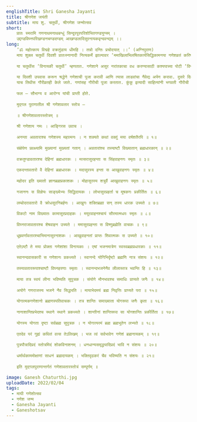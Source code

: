 ```yaml
---
englishTitle: Shri Ganesha Jayanti
title: श्रीगणेश जयंती
subtitle: माघ शु. चतुर्थी, श्रीगणेश जन्मोत्सव
short:
    प्रातः स्मरामि गणनाथमनाथबन्धुं सिन्दूरपूरपरिशोभितगण्डयुग्मम् ।
    उद्दण्डविघ्नपरिखण्डनचण्डदण्डम् आखण्डलादिसुरनायकवृन्दवन्द्यम् ।।
long:
    ‘ॐ महोत्काय विद्महे वक्रतुंडाय धीमहि । तन्नो दन्तिः प्रचोदयात् ।।’ (अग्निपुराण)
    माघ शुक्ल चतुर्थी दिवशी प्रातःस्नानादी नित्यकर्मे झाल्यावर ‘ममाखिलाभिलषितकार्यसिद्धिकामनया गणेशव्रतं करिष्ये ।’ या मंत्राने संकल्प करावा आणि गणपतीची यथाविधी व शास्त्रोक्त पूजा करावी.
    
    या चतुर्थीस ‘विनायकी चतुर्थी’ म्हणतात. गणेशाने असुर नरांतकाचा वध करण्यासाठी कश्यपाच्या पोटी ‘विनायक’ नावाने अवतार घेतला म्हणून ही विनायकी प्रसिद्ध आहे. शिवाय या चतुर्थीला ‘ढुंढिराज चतुर्थी’ असेही म्हणतात. या दिवशी काहीजण ‘नक्तव्रत’ पाळून ढुंढिराजाची पूजा करतात व त्यास तिळाच्या लाडवांचा नैवेद्य दाखवतात. हिला ‘कुंद चतुर्थी’ असेही नाव आहे.
    
    या दिवशी उपवास करून श्रद्धेने गणेशाची पूजा करावी आणि त्यास लाडवांचा नैवेद्य अर्पण करावा. दुसरे दिवशी भोजनात तिळाचा वापर करावा. अशा तऱ्हेने हे व्रत केल्यास मनुष्य निर्विघ्न व सुखी होतो.
    याच तिथीस गौरीव्रतही केले जाते. गणांसह गौरीची पूजा करतात. कुंकू इत्यादी साहित्यांनी भगवती गौरीची पूजा करतात. आपल्या सुख-सौभाग्यासाठी सुवासिनी व ब्राह्मण यांची पूजा करावी.
    
    फल – सौभाग्य व आरोग्य यांची प्राप्ती होते.
    
    मुद्गल पुराणातील श्री गणेशावतार स्तोत्र – 
    
    ॥ श्रीगणेशावतारस्तोत्रम् ॥
    
    श्री गणेशाय नमः । आङ्गिरस उवाच ।
    
    अनन्ता अवताराश्च गणेशस्य महात्मनः । न शक्यते कथां वक्तुं मया वर्षशतैरपि ॥ १॥
    
    संक्षेपेण प्रवक्ष्यामि मुख्यानां मुख्यतां गतान् । अवतारांश्च तस्याष्टौ विख्यातान् ब्रह्मधारकान् ॥ २॥
    
    वक्रतुण्डावतारश्च देहिनां ब्रह्मधारकः । मत्सरासुरहन्ता स सिंहवाहनगः स्मृतः ॥ ३॥
    
    एकदन्तावतारो वै देहिनां ब्रह्मधारकः । मदासुरस्य हन्ता स आखुवाहनगः स्मृतः ॥ ४॥
    
    महोदर इति ख्यातो ज्ञानब्रह्मप्रकाशकः । मोहासुरस्य शत्रुर्वै आखुवाहनगः स्मृतः ॥ ५॥
    
    गजाननः स विज्ञेयः साङ्ख्येभ्यः सिद्धिदायकः । लोभासुरप्रहर्ता च मूषकगः प्रकीर्तितः ॥ ६॥
    
    लम्बोदरावतारो वै क्रोधसुरनिबर्हणः । आखुगः शक्तिब्रह्मा सन् तस्य धारक उच्यते ॥ ७॥
    
    विकटो नाम विख्यातः कामासुरप्रदाहकः । मयूरवाहनश्चायं सौरमात्मधरः स्मृतः ॥ ८॥
    
    विघ्नराजावतारश्च शेषवाहन उच्यते । ममासुरप्रहन्ता स विष्णुब्रह्मेति वाचकः ॥ ९॥
    
    धूम्रवर्णावतारश्चाभिमानासुरनाशकः । आखुवाहनतां प्राप्तः शिवात्मकः स उच्यते ॥ १०॥
    
    एतेऽष्टौ ते मया प्रोक्ता गणेशांशा विनायकाः । एषां भजनमात्रेण स्वस्वब्रह्मप्रधारकाः ॥ ११॥
    
    स्वानन्दवासकारी स गणेशानः प्रकथ्यते । स्वानन्दे योगिभिर्दृष्टो ब्रह्मणि नात्र संशयः ॥ १२॥
    
    तस्यावताररूपाश्चाष्टौ विघ्नहरणाः स्मृताः । स्वानन्दभजनेनैव लीलास्तत्र भवन्ति हि ॥ १३॥
    
    माया तत्र स्वयं लीना भविष्यति सुपुत्रक । संयोगे मौनभावश्च समाधिः प्राप्यते जनैः ॥ १४॥
    
    अयोगे गणराजस्य भजने नैव सिद्ध्यति । मायाभेदमयं ब्रह्म निवृत्तिः प्राप्यते परा ॥ १५॥
    
    योगात्मकगणेशानो ब्रह्मणस्पतिवाचकः । तत्र शान्तिः समाख्याता योगरूपा जनैः कृता ॥ १६॥
    
    नानाशान्तिप्रभेदश्च स्थाने स्थाने प्रकथ्यते । शान्तीनां शान्तिरूपा सा योगशान्तिः प्रकीर्तिता ॥ १७॥
    
    योगस्य योगता दृष्टा सर्वब्रह्म सुपुत्रक । न योगात्परमं ब्रह्म ब्रह्मभूतेन लभ्यते ॥ १८॥
    
    एतदेव परं गुह्यं कथितं वत्स तेऽलिखम् । भज त्वं सर्वभावेन गणेशं ब्रह्मनायकम् ॥ १९॥
    
    पुत्रपौत्रादिप्रदं स्तोत्रमिदं शोकविनाशनम् । धनधान्यसमृद्ध्यादिप्रदं भावि न संशयः ॥ २०॥
    
    धर्मार्थकाममोक्षाणां साधनं ब्रह्मदायकम् । भक्तिदृढकरं चैव भविष्यति न संशयः ॥ २१॥
    
    इति मुद्गलपुराणान्तर्गतं गणेशावतारस्तोत्रं सम्पूर्णम् ॥

image: Ganesh Chaturthi.jpg
uploadDate: 2022/02/04
tags:
  - माघी गणेशोत्सव
  - गणेश जन्म
  - Ganesha Jayanti
  - Ganeshotsav
---
```

